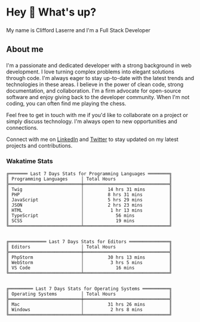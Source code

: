 <h1 align="left">Hey 👋 What's up?</h1>

###

<p align="left">My name is Clifford Laserre and I'm a Full Stack Developer</p>

###

<h2 align="left">About me</h2>

###

<p align="left">
I'm a passionate and dedicated developer with a strong background in web development. I love turning complex problems into elegant solutions through code.
I'm always eager to stay up-to-date with the latest trends and technologies in these areas. I believe in the power of clean code, strong documentation, and collaboration. 
I'm a firm advocate for open-source software and enjoy giving back to the developer community. When I'm not coding, you can often find me playing the chess.

Feel free to get in touch with me if you'd like to collaborate on a project or simply discuss technology. I'm always open to new opportunities and connections.

Connect with me on [LinkedIn](https://www.linkedin.com/in/cliffordlaserre) and [Twitter](https://twitter.com/claserre9) to stay updated on my latest projects and contributions.

</p>
<!--
###

<h2 align="left">I work with</h2>

###

<div align="left">
  <img src="https://cdn.jsdelivr.net/gh/devicons/devicon/icons/php/php-original.svg" height="40" alt="php logo"  />
  <img width="12" />
  <img src="https://cdn.jsdelivr.net/gh/devicons/devicon/icons/laravel/laravel-plain.svg" height="40" alt="laravel logo"  />
  <img width="12" />
  <img src="https://cdn.jsdelivr.net/gh/devicons/devicon/icons/symfony/symfony-original.svg" height="40" alt="symfony logo"  />
  <img width="12" />
  <img src="https://cdn.jsdelivr.net/gh/devicons/devicon/icons/javascript/javascript-original.svg" height="40" alt="javascript logo"  />
  <img width="12" />
  <img src="https://cdn.jsdelivr.net/gh/devicons/devicon/icons/typescript/typescript-original.svg" height="40" alt="typescript logo"  />
  <img width="12" />
  <img src="https://cdn.jsdelivr.net/gh/devicons/devicon/icons/react/react-original.svg" height="40" alt="react logo"  />
  <img width="12" />
  <img src="https://cdn.jsdelivr.net/gh/devicons/devicon/icons/redux/redux-original.svg" height="40" alt="redux logo"  />
  <img width="12" />
  <img src="https://cdn.jsdelivr.net/gh/devicons/devicon/icons/nodejs/nodejs-original.svg" height="40" alt="nodejs logo"  />
  <img width="12" />
  <img src="https://cdn.jsdelivr.net/gh/devicons/devicon/icons/express/express-original.svg" height="40" alt="express logo"  />
  <img width="12" />
  <img src="https://cdn.jsdelivr.net/gh/devicons/devicon/icons/python/python-original.svg" height="40" alt="python logo"  />
  <img width="12" />
  <img src="https://cdn.jsdelivr.net/gh/devicons/devicon/icons/django/django-plain.svg" height="40" alt="django logo"  />
  <img width="12" />
  <img src="https://cdn.jsdelivr.net/gh/devicons/devicon/icons/amazonwebservices/amazonwebservices-original.svg" height="40" alt="amazonwebservices logo"  />
  <img width="12" />
  <img src="https://cdn.jsdelivr.net/gh/devicons/devicon/icons/docker/docker-original.svg" height="40" alt="docker logo"  />
  <img width="12" />
  <img src="https://cdn.jsdelivr.net/gh/devicons/devicon/icons/heroku/heroku-original.svg" height="40" alt="heroku logo"  />
  <img width="12" />
  <img src="https://cdn.jsdelivr.net/gh/devicons/devicon/icons/digitalocean/digitalocean-original.svg" height="40" alt="digitalocean logo"  />
  <img width="12" />
  <img src="https://cdn.jsdelivr.net/gh/devicons/devicon/icons/mysql/mysql-original.svg" height="40" alt="mysql logo"  />
  <img width="12" />
  <img src="https://cdn.jsdelivr.net/gh/devicons/devicon/icons/mongodb/mongodb-original.svg" height="40" alt="mongodb logo"  />
  <img width="12" />
  <img src="https://cdn.jsdelivr.net/gh/devicons/devicon/icons/redis/redis-original.svg" height="40" alt="redis logo"  />
  <img width="12" />
  <img src="https://cdn.jsdelivr.net/gh/devicons/devicon/icons/firebase/firebase-plain.svg" height="40" alt="firebase logo"  />
</div>

###
-->

<!--
**claserre9/claserre9** is a ✨ _special_ ✨ repository because its `README.md` (this file) appears on your GitHub profile.

Here are some ideas to get you started:

- 🔭 I’m currently working on ...
- 🌱 I’m currently learning ...
- 👯 I’m looking to collaborate on ...
- 🤔 I’m looking for help with ...
- 💬 Ask me about ...
- 📫 How to reach me: ...
- 😄 Pronouns: ...
- ⚡ Fun fact: ...
-->

[//]: # (wakatime-stats)

### Wakatime Stats
```
╔═══════ Last 7 Days Stats for Programming Languages ════════╗
║ Programming Languages     │ Total Hours                    ║
╠═══════════════════════════╪════════════════════════════════╣
║ Twig                      │         14 hrs 31 mins         ║
║ PHP                       │         8 hrs 31 mins          ║
║ JavaScript                │         5 hrs 29 mins          ║
║ JSON                      │         2 hrs 23 mins          ║
║ HTML                      │          1 hr 13 mins          ║
║ TypeScript                │            56 mins             ║
║ SCSS                      │            19 mins             ║
╚═══════════════════════════╧════════════════════════════════╝


╔══════════════ Last 7 Days Stats for Editors ═══════════════╗
║ Editors                   │ Total Hours                    ║
╠═══════════════════════════╪════════════════════════════════╣
║ PhpStorm                  │         30 hrs 13 mins         ║
║ WebStorm                  │          3 hrs 5 mins          ║
║ VS Code                   │            16 mins             ║
╚═══════════════════════════╧════════════════════════════════╝


╔═════════ Last 7 Days Stats for Operating Systems ══════════╗
║ Operating Systems         │ Total Hours                    ║
╠═══════════════════════════╪════════════════════════════════╣
║ Mac                       │         31 hrs 26 mins         ║
║ Windows                   │          2 hrs 8 mins          ║
╚═══════════════════════════╧════════════════════════════════╝
```

[//]: # (end-wakatime-stats)










































































































































































































































































































































































































































































































